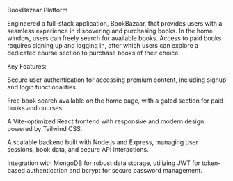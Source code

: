 BookBazaar Platform

Engineered a full-stack application, BookBazaar, that provides users with a seamless experience in discovering and purchasing books. In the home window, users can freely search for available books. Access to paid books requires signing up and logging in, after which users can explore a dedicated course section to purchase books of their choice.

Key Features:

Secure user authentication for accessing premium content, including signup and login functionalities.

Free book search available on the home page, with a gated section for paid books and courses.

A Vite-optimized React frontend with responsive and modern design powered by Tailwind CSS.

A scalable backend built with Node.js and Express, managing user sessions, book data, and secure API interactions.

Integration with MongoDB for robust data storage, utilizing JWT for token-based authentication and bcrypt for secure password management.
